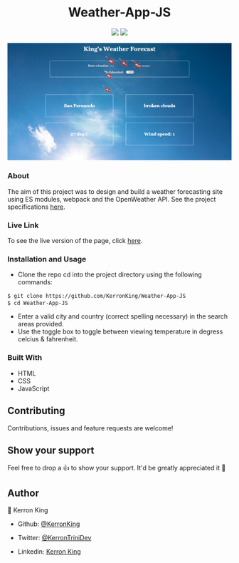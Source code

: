 <h1 align="center">Weather-App-JS</h1>
<p align="center">
  <img src="https://img.shields.io/badge/contributors-1-yellow">
  <img src="https://img.shields.io/badge/license-MIT-green">
</p>

<p align="center">
  <img src="screencap.jpg">
</p>

### About 

The aim of this project was to design and build a weather forecasting site using ES modules, webpack and the OpenWeather API. See the project specifications [here](https://www.theodinproject.com/courses/javascript/lessons/weather-app).

### Live Link

To see the live version of the page, click [here](https://rawcdn.githack.com/KerronKing/Weather-App-JS/cc8049feb723d2478674c1c7444bb7642de725a7/dist/index.html).

### Installation and Usage

* Clone the repo cd into the project directory using the following commands:
```
$ git clone https://github.com/KerronKing/Weather-App-JS
$ cd Weather-App-JS
```

* Enter a valid city and country (correct spelling necessary) in the search areas provided.
* Use the toggle box to toggle between viewing temperature in degress celcius & fahrenheit.

### Built With
* HTML
* CSS
* JavaScript

## Contributing

Contributions, issues and feature requests are welcome!

## Show your support

Feel free to drop a :+1: to show your support. It'd be greatly appreciated it :pray:

## Author

:bust_in_silhouette: Kerron King

* Github: [@KerronKing](https://github.com/KerronKing)

* Twitter: [@KerronTriniDev](https://twitter.com/kerrontrinidev)

* Linkedin: [Kerron King](linkedin.com/in/kerron-shawn-king)